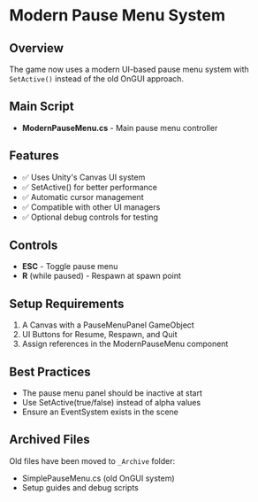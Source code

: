 # Modern Pause Menu System

## Overview
The game now uses a modern UI-based pause menu system with `SetActive()` instead of the old OnGUI approach.

## Main Script
- **ModernPauseMenu.cs** - Main pause menu controller

## Features
- ✅ Uses Unity's Canvas UI system
- ✅ SetActive() for better performance
- ✅ Automatic cursor management
- ✅ Compatible with other UI managers
- ✅ Optional debug controls for testing

## Controls
- **ESC** - Toggle pause menu
- **R** (while paused) - Respawn at spawn point

## Setup Requirements
1. A Canvas with a PauseMenuPanel GameObject
2. UI Buttons for Resume, Respawn, and Quit
3. Assign references in the ModernPauseMenu component

## Best Practices
- The pause menu panel should be inactive at start
- Use SetActive(true/false) instead of alpha values
- Ensure an EventSystem exists in the scene

## Archived Files
Old files have been moved to `_Archive` folder:
- SimplePauseMenu.cs (old OnGUI system)
- Setup guides and debug scripts